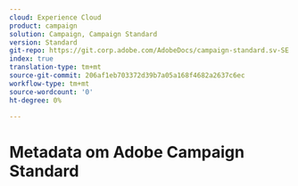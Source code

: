 ```yaml
---
cloud: Experience Cloud
product: campaign
solution: Campaign, Campaign Standard
version: Standard
git-repo: https://git.corp.adobe.com/AdobeDocs/campaign-standard.sv-SE
index: true
translation-type: tm+mt
source-git-commit: 206af1eb703372d39b7a05a168f4682a2637c6ec
workflow-type: tm+mt
source-wordcount: '0'
ht-degree: 0%

---
```



# Metadata om Adobe Campaign Standard
